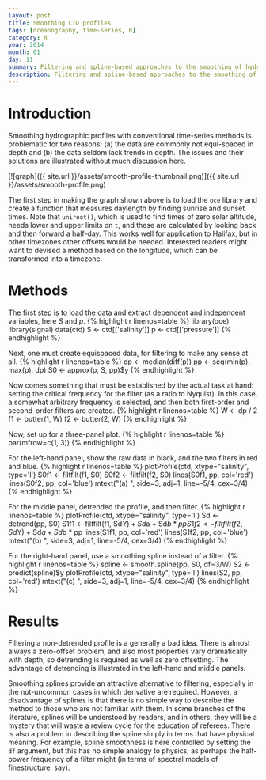 ```yaml
---
layout: post
title: Smoothing CTD profiles
tags: [oceanography, time-series, R]
category: R
year: 2014
month: 01
day: 11
summary: Filtering and spline-based approaches to the smoothing of hydrographic profiles are outlined, and recommendations are made.
description: Filtering and spline-based approaches to the smoothing of hydrographic profiles are outlined, and recommendations are made.
---
```


# Introduction

Smoothing hydrographic profiles with conventional time-series methods is problematic for two reasons: (a) the data are commonly not equi-spaced in depth and (b) the data seldom lack trends in depth. The issues and their solutions are illustrated without much discussion here.

[![graph]({{ site.url }}/assets/smooth-profile-thumbnail.png)]({{ site.url }}/assets/smooth-profile.png)

The first step in making the graph shown above is to load the ``oce`` library and create a function that measures daylength by finding sunrise and sunset times.  Note that ``uniroot()``, which is used to find times of zero solar altitude, needs lower and upper limits on ``t``, and these are calculated by looking back and then forward a half-day.  This works well for application to Halifax, but in other timezones other offsets would be needed.  Interested readers might want to devised a method based on the longitude, which can be transformed into a timezone.

# Methods

The first step is to load the data and extract dependent and independent variables, here *S* and *p*.
{% highlight r linenos=table %}
library(oce)
library(signal)
data(ctd)
S <- ctd[['salinity']]
p <- ctd[['pressure']]
{% endhighlight %}

Next, one must create equispaced data, for filtering to make any sense at all.
{% highlight r linenos=table %}
dp <- median(diff(p))
pp <- seq(min(p), max(p), dp)
S0 <- approx(p, S, pp)$y
{% endhighlight %}

Now comes something that must be established by the actual task at hand: setting the critical frequency for the filter (as a ratio to Nyquist).  In this case, a somewhat arbitrary frequency is selected, and then both first-order and second-order filters are created.
{% highlight r linenos=table %}
W <- dp / 2
f1 <- butter(1, W)
f2 <- butter(2, W)
{% endhighlight %}

Now, set up for a three-panel plot.
{% highlight r linenos=table %}
par(mfrow=c(1, 3))
{% endhighlight %}
 
For the left-hand panel, show the raw data in black, and the two filters in red and blue.
{% highlight r linenos=table %}
plotProfile(ctd, xtype="salinity", type='l')
S0f1 <- filtfilt(f1, S0)
S0f2 <- filtfilt(f2, S0)
lines(S0f1, pp, col='red')
lines(S0f2, pp, col='blue')
mtext("(a) ", side=3, adj=1, line=-5/4, cex=3/4)
{% endhighlight %}

For the middle panel, detrended the profile, and then filter.
{% highlight r linenos=table %}
plotProfile(ctd, xtype="salinity", type='l')
Sd <- detrend(pp, S0)
S1f1 <- filtfilt(f1, Sd$Y) + Sd$a + Sd$b * pp
S1f2 <- filtfilt(f2, Sd$Y) + Sd$a + Sd$b * pp
lines(S1f1, pp, col='red')
lines(S1f2, pp, col='blue')
mtext("(b) ", side=3, adj=1, line=-5/4, cex=3/4)
{% endhighlight %}

For the right-hand panel, use a smoothing spline instead of a filter.
{% highlight r linenos=table %}
spline <- smooth.spline(pp, S0, df=3/W)
S2 <- predict(spline)$y
plotProfile(ctd, xtype="salinity", type='l')
lines(S2, pp, col='red')
mtext("(c) ", side=3, adj=1, line=-5/4, cex=3/4)
{% endhighlight %}

# Results

Filtering a non-detrended profile is a generally a bad idea.  There is almost always a zero-offset problem, and also most properties vary dramatically with depth, so detrending is required as well as zero offsetting.  The advantage of detrending is illustrated in the left-hand and middle panels.

Smoothing splines provide an attractive alternative to filtering, especially in the not-uncommon cases in which derivative are required.  However, a disadvantage of splines is that there is no simple way to describe the method to those who are not familiar with them.  In some branches of the literature, splines will be understood by readers, and in others, they will be a mystery that will waste a review cycle for the education of referees. There is also a problem in describing the spline simply in terms that have physical meaning.  For example, spline smoothness is here controlled by setting the ``df`` argument, but this has no simple analogy to physics, as perhaps the half-power frequency of a filter might (in terms of spectral models of finestructure, say).
